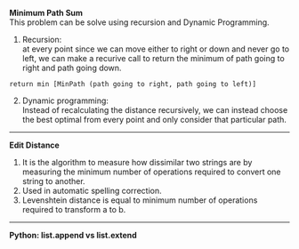 **Minimum Path Sum**  
This problem can be solve using recursion and Dynamic Programming.
1. Recursion:  
at every point since we can move either to right or down and never go to left, we can make a recurive call to return the minimum of path 
going to right and path going down.
```
return min [MinPath (path going to right, path going to left)]
```
2. Dynamic programming:  
Instead of recalculating the distance recursively, we can instead choose the best optimal from every point and only consider that 
particular path.

---
**Edit Distance**  
1. It is the algorithm to measure how dissimilar two strings are by measuring the minimum number of operations required to convert one string to another.
2. Used in automatic spelling correction.
3. Levenshtein distance is equal to minimum number of operations required to transform a to b.

---
**Python: list.append vs list.extend**
